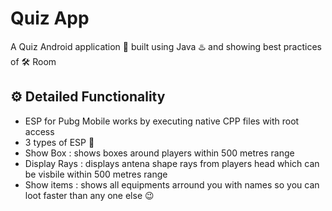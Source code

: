 # Quiz App
A Quiz Android application 📱 built using Java ♨️ and showing best practices of 🛠️ Room

## ⚙️ Detailed Functionality
* ESP for Pubg Mobile works by executing native CPP files with root access 
* 3 types of ESP 🎉
* Show Box : shows boxes around players within 500 metres range
* Display Rays : displays antena shape rays from players head which can be visbile within 500 metres range 
* Show items : shows all equipments arround you with names so you can loot faster than any one else 😉 
